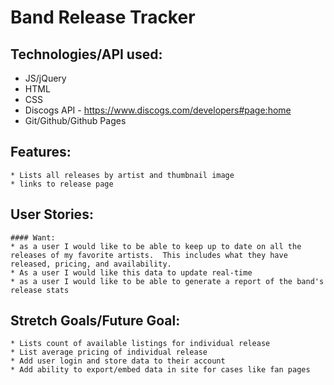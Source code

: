 # Band Release Tracker

## Technologies/API used:
 * JS/jQuery 
 * HTML 
 * CSS
 * Discogs API - https://www.discogs.com/developers#page:home
 * Git/Github/Github Pages


## Features:
    * Lists all releases by artist and thumbnail image
    * links to release page


## User Stories:
    #### Want:
    * as a user I would like to be able to keep up to date on all the releases of my favorite artists.  This includes what they have released, pricing, and availability.
    * As a user I would like this data to update real-time
    * as a user I would like to be able to generate a report of the band's release stats

## Stretch Goals/Future Goal:
    * Lists count of available listings for individual release
    * List average pricing of individual release
    * Add user login and store data to their account
    * Add ability to export/embed data in site for cases like fan pages